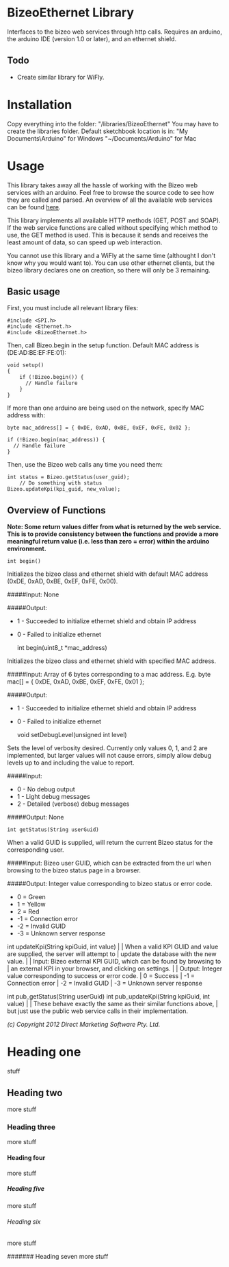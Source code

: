 # BizeoEthernet Library
Interfaces to the bizeo web services through http calls. Requires an arduino, the arduino IDE (version 1.0 or later), and an ethernet shield.

## Todo
* Create similar library for WiFly.

# Installation
Copy everything into the folder: "<Arduino-Sketchbook>/libraries/BizeoEthernet"
You may have to create the libraries folder. Default sketchbook location is in:
"My Documents\Arduino" for Windows
"~/Documents/Arduino" for Mac

# Usage
This library takes away all the hassle of working with the Bizeo web services with an arduino. Feel free to browse the source code to see how they are called and parsed. An overview of all the available web services can be found [here](http://bizeocloudws.cloudapp.net/PublicWS.asmx).

This library implements all available HTTP methods (GET, POST and SOAP). If the web service functions are called without specifying which method to use, the GET method is used. This is because it sends and receives the least amount of data, so can speed up web interaction.

You cannot use this library and a WiFly at the same time (althought I don't know why you would want to). You can use other ethernet clients, but the bizeo library declares one on creation, so there will only be 3 remaining.

## Basic usage
First, you must include all relevant library files:

    #include <SPI.h>
    #include <Ethernet.h>
    #include <BizeoEthernet.h>

Then, call Bizeo.begin in the setup function. Default MAC address is (DE:AD:BE:EF:FE:01):

    void setup()
    {
        if (!Bizeo.begin()) {
          // Handle failure
        }
    }

If more than one arduino are being used on the network, specify  MAC address with:

    byte mac_address[] = { 0xDE, 0xAD, 0xBE, 0xEF, 0xFE, 0x02 };
    
    if (!Bizeo.begin(mac_address)) {
      // Handle failure
    }

Then, use the Bizeo web calls any time you need them:

    int status = Bizeo.getStatus(user_guid);
        // Do something with status
    Bizeo.updateKpi(kpi_guid, new_value);

## Overview of Functions

**Note: Some return values differ from what is returned by the web service. This is to provide consistency between the functions and provide a more meaningful return value (i.e. less than zero = error) within the arduino environment.**


    int begin()

Initializes the bizeo class and ethernet shield with default MAC address (0xDE, 0xAD, 0xBE, 0xEF, 0xFE, 0x00).

#####Input:
None

#####Output:
* 1 - Succeeded to initialize ethernet shield and obtain IP address
* 0 - Failed to initialize ethernet


    int begin(uint8_t *mac_address)

Initializes the bizeo class and ethernet shield with specified MAC address.

#####Input:
Array of 6 bytes corresponding to a mac address. E.g. byte mac[] = { 0xDE, 0xAD, 0xBE, 0xEF, 0xFE, 0x01 };

#####Output:
* 1 - Succeeded to initialize ethernet shield and obtain IP address
* 0 - Failed to initialize ethernet


    void setDebugLevel(unsigned int level)

Sets the level of verbosity desired. Currently only values 0, 1, and 2 are implemented, but larger values will not cause errors, simply allow debug levels up to and including the value to report.

#####Input:
* 0 - No debug output
* 1 - Light debug messages
* 2 - Detailed (verbose) debug messages

#####Output:
None


    int getStatus(String userGuid)

When a valid GUID is supplied, will return the current Bizeo status for the corresponding user.

#####Input:
Bizeo user GUID, which can be extracted from the url when browsing to the bizeo status page in a browser.

#####Output:
Integer value corresponding to bizeo status or error code.
* 0 = Green
* 1 = Yellow
* 2 = Red
* -1 = Connection error
* -2 = Invalid GUID
* -3 = Unknown server response


int updateKpi(String kpiGuid, int value)
|
| When a valid KPI GUID and value are supplied, the server will attempt to
| update the database with the new value.
|
|  Input: Bizeo external KPI GUID, which can be found by browsing to
|         an external KPI in your browser, and clicking on settings.
|
| Output: Integer value corresponding to success or error code.
|         0 = Success
|        -1 = Connection error
|        -2 = Invalid GUID
|        -3 = Unknown server response


int pub_getStatus(String userGuid)
int pub_updateKpi(String kpiGuid, int value)
|
| These behave exactly the same as their similar functions above,
| but just use the public web service calls in their implementation.


*(c) Copyright 2012 Direct Marketing Software Pty. Ltd.*


# Heading one
stuff

## Heading two
more stuff

### Heading three
more stuff

#### Heading four
more stuff

##### Heading five
more stuff

###### Heading six
more stuff

####### Heading seven
more stuff

